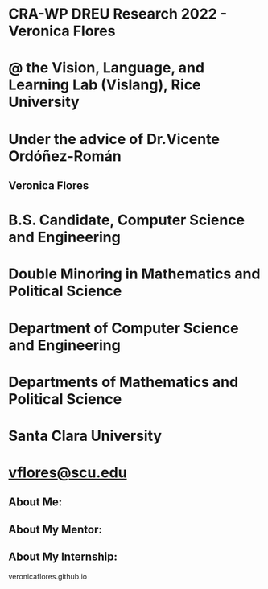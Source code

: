 # CRA-WP DREU Research 2022 - Veronica Flores
# @ the Vision, Language, and Learning Lab (Vislang), Rice University
# Under the advice of Dr.Vicente Ordóñez-Román

## Veronica Flores
# B.S. Candidate, Computer Science and Engineering
# Double Minoring in Mathematics and Political Science
# Department of Computer Science and Engineering
# Departments of Mathematics and Political Science 
# Santa Clara University
# vflores@scu.edu

## About Me:

## About My Mentor:

## About My Internship:

veronicaflores.github.io
